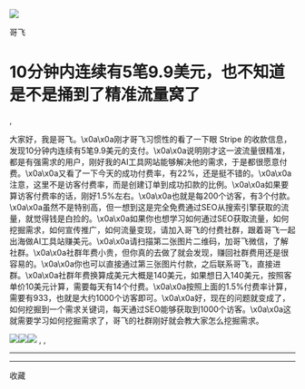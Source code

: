 ![](http://mmbiz.qpic.cn/mmbiz_png/LBrX00GQeicsQIcEZg1UMapobh9KDpNHpFI7CNXVq0Z4zQD6zVia7KGl8iacciaFNPCa3Cic1TKp4h7tYY9doIQ3eRg/300?wx_fmt=png)

哥飞

#  10分钟内连续有5笔9.9美元，也不知道是不是捅到了精准流量窝了

,

大家好，我是哥飞。\x0a\x0a刚才哥飞习惯性的看了一下眼 Stripe
的收款信息，发现10分钟内连续有5笔9.9美元的支付。\x0a\x0a说明刚才这一波流量很精准，都是有强需求的用户，刚好我的AI工具网站能够解决他的需求，于是都很愿意付费。\x0a\x0a又看了一下今天的成功付费率，有22%，还是挺不错的。\x0a\x0a注意，这里不是访客付费率，而是创建订单到成功扣款的比例。\x0a\x0a如果要算访客付费率的话，刚好1.5%左右。\x0a\x0a也就是每200个访客，有3个付款。\x0a\x0a虽然不是特别高，但一想到这是完全免费通过SEO从搜索引擎获取的流量，就觉得钱是白捡的。\x0a\x0a如果你也想学习如何通过SEO获取流量，如何挖掘需求，如何宣传推广，如何流量变现，请加入哥飞的付费社群，跟着哥飞一起出海做AI工具站赚美元。\x0a\x0a请扫描第二张图片二维码，加哥飞微信，了解社群。\x0a\x0a社群年费小贵，但你真的去做了就会发现，赚回社群费用还是很容易的。\x0a\x0a你也可以直接通过第三张图片付款，之后联系哥飞，直接进群。\x0a\x0a社群年费换算成美元大概是140美元，如果想日入140美元，按照客单价10美元计算，需要每天有14个付费。\x0a\x0a按照上面的1.5%付费率计算，需要有933，也就是大约1000个访客即可。\x0a\x0a好，现在的问题就变成了，如何挖掘到一个需求关键词，每天通过SEO能够获取到1000个访客。\x0a\x0a这就需要学习如何挖掘需求了，哥飞的社群刚好就会教大家怎么挖掘需求。

![](https://mmbiz.qpic.cn/sz_mmbiz_jpg/LBrX00GQeicuXWSn3dRy0rrGwjTOkJmRsePUZZVlZgZPAb4eyrDyn8oR1d9aMpC4ccg0B1VsXzK759tibR0Mlp9Q/0?wx_fmt=jpeg)![](https://mmbiz.qpic.cn/sz_mmbiz_jpg/LBrX00GQeicuXWSn3dRy0rrGwjTOkJmRs8LOWreWSuoVw0vCSqohaXrMG0rEpibZjVMf4PBKGuc3S0HnFYakuW4w/0?wx_fmt=jpeg)![](https://mmbiz.qpic.cn/sz_mmbiz_jpg/LBrX00GQeicuXWSn3dRy0rrGwjTOkJmRsf4gbjmmRsXnQQZHRtoOLdeOZP6icxbd6NEAicm2ZDLtLb8hNVzj7Snzw/0?wx_fmt=jpeg)
,  ,





****



****



  收藏


